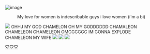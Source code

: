 ![image](https://64.media.tumblr.com/0e24d7a132da41b8b353496521a9adfe/366450f95065b5e7-69/s1280x1920/ce431a8759b6a2a78abbb86c1af3826079db530d.pnj)
<p align="center">
My love for women is indescribable guys i love women (i'm a bi)

![](https://i.imgur.com/5OA4LUr.jpeg) 
OHHJ MY GOD CHAMELON OH MY GODDDDDD CHAMALEON CHAMELEON CHAMELEON OMGGGGGG IM GONNA EXPLODE CHAMELEON MY WIFE ![](https://xyz.crd.co/assets/images/gallery01/63f2640b.gif?v=c7fc68ed) ![](https://xyz.crd.co/assets/images/gallery01/63f2640b.gif?v=c7fc68ed) ![](https://xyz.crd.co/assets/images/gallery01/63f2640b.gif?v=c7fc68ed) 

[♡♡♡](https://open.spotify.com/track/2yD1xivuIApRbFw6hhVOTD?si=8J_YeXM3RKuGVKWKKdQcPg)
